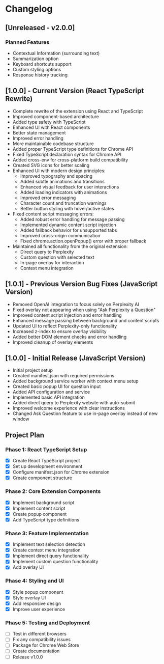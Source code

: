 # Changelog

## [Unreleased - v2.0.0]
### Planned Features
- Contextual Information (surrounding text)
- Summarization option
- Keyboard shortcuts support
- Custom styling options
- Response history tracking

## [1.0.0] - Current Version (React TypeScript Rewrite)
- Complete rewrite of the extension using React and TypeScript
- Improved component-based architecture
- Added type safety with TypeScript
- Enhanced UI with React components
- Better state management
- Improved error handling
- More maintainable codebase structure
- Added proper TypeScript type definitions for Chrome API
- Fixed TypeScript declaration syntax for Chrome API
- Added cross-env for cross-platform build compatibility
- Created SVG icons for better scaling
- Enhanced UI with modern design principles:
  - Improved typography and spacing
  - Added subtle animations and transitions
  - Enhanced visual feedback for user interactions
  - Added loading indicators with animations
  - Improved error messaging
  - Character count and truncation warnings
  - Better button styling with hover/active states
- Fixed content script messaging errors:
  - Added robust error handling for message passing
  - Implemented dynamic content script injection
  - Added fallback behavior for unsupported tabs
  - Improved cross-origin communication
  - Fixed chrome.action.openPopup() error with proper fallback
- Maintained all functionality from the original extension:
  - Direct query to Perplexity
  - Custom question with selected text
  - In-page overlay for interaction
  - Context menu integration

## [1.0.1] - Previous Version Bug Fixes (JavaScript Version)
- Removed OpenAI integration to focus solely on Perplexity AI
- Fixed overlay not appearing when using "Ask Perplexity a Question"
- Improved content script injection and error handling
- Enhanced message passing between background and content scripts
- Updated UI to reflect Perplexity-only functionality
- Increased z-index to ensure overlay visibility
- Added better DOM element checks and error handling
- Improved cleanup of overlay elements

## [1.0.0] - Initial Release (JavaScript Version)
- Initial project setup
- Created manifest.json with required permissions
- Added background service worker with context menu setup
- Created basic popup UI for question input
- Added API configuration and service
- Implemented basic API integration
- Added direct query to Perplexity website with auto-submit
- Improved welcome experience with clear instructions
- Changed Ask Question feature to use in-page overlay instead of new window

## Project Plan

### Phase 1: React TypeScript Setup
- [x] Create React TypeScript project
- [x] Set up development environment
- [x] Configure manifest.json for Chrome extension
- [x] Create component structure

### Phase 2: Core Extension Components
- [x] Implement background script
- [x] Implement content script
- [x] Create popup component
- [x] Add TypeScript type definitions

### Phase 3: Feature Implementation
- [x] Implement text selection detection
- [x] Create context menu integration
- [x] Implement direct query functionality
- [x] Implement custom question functionality
- [x] Add overlay UI

### Phase 4: Styling and UI
- [x] Style popup component
- [x] Style overlay UI
- [x] Add responsive design
- [x] Improve user experience

### Phase 5: Testing and Deployment
- [ ] Test in different browsers
- [ ] Fix any compatibility issues
- [ ] Package for Chrome Web Store
- [ ] Create documentation
- [ ] Release v1.0.0 